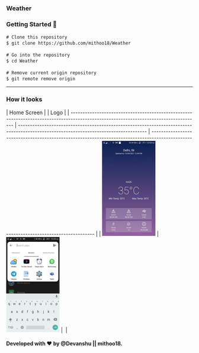 ### Weather

### Getting Started 🚀

```
# Clone this repository
$ git clone https://github.com/mithoo18/Weather

# Go into the repository
$ cd Weather

# Remove current origin repository
$ git remote remove origin
```

---

### How it looks 

| Home Screen                                                                                                                          |                                                                                                                          | Logo
|
| ------------------------------------------------------------------------------------------------------------------------------------ | ------------------------------------------------------------------------------------------------------------------------------------ | ------------------------------------------------------------------------------------------------------------------------------------ |
| <img src="https://github.com/mithoo18/Weather/blob/master/gitimg/1.jpg" style="zoom:25%;" /> | <img src="https://github.com/mithoo18/Weather/blob/master/gitimg/2.jpg" style="zoom:25%;" /> | <img src="" style="zoom:25%;" /> |

#### Developed with ❤ by @Devanshu || mithoo18.

